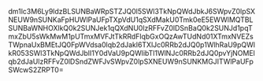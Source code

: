 dm1lc3M6Ly9ldzBLSUNBaWRpSTZJQ0l5SWl3TkNpQWdJbkJ6SWpvZ0lpSXNEUW9nSUNKaFpHUWlPaUFpTXpVdU1qSXdMakU0Tmk0eE5EWWlMQTBLSUNBaWNHOXlkQ0k2SUNJek1qQXdNU0lzRFFvZ0lDSnBaQ0k2SUNJd1pqTmxZbU5sWkMwM1pUTmxMVFJtTkRRdFlqbGxOQzAwTUdNd01XTmxNVEZsTWpnaUxBMEtJQ0FpWVdsa0lqb2dJakl6TXlJc0RRb2dJQ0p1WlhRaU9pQWlkR053SWl3TkNpQWdJblI1Y0dVaU9pQWlibTl1WlNJc0RRb2dJQ0pvYjNOMElqb2dJaUlzRFFvZ0lDSndZWFJvSWpvZ0lpSXNEUW9nSUNKMGJITWlPaUFpSWcwS2ZRPT0=
